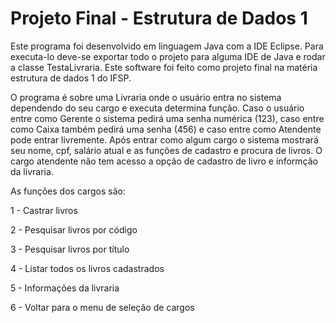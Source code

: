 # Projeto Final - Estrutura de Dados 1

Este programa foi desenvolvido em linguagem Java com a IDE Eclipse.
Para executa-lo deve-se exportar todo o projeto para alguma IDE de Java e rodar a classe TestaLivraria.
Este software foi feito como projeto final na matéria estrutura de dados 1 do IFSP.

O programa é sobre uma Livraria onde o usuário entra no sistema dependendo do seu cargo e executa determina função.
Caso o usuário entre como Gerente o sistema pedirá uma senha numérica (123), caso entre como Caixa também pedirá uma senha (456) e caso entre como Atendente pode entrar livremente.
Após entrar como algum cargo o sistema mostrará seu nome, cpf, salário atual e as funções de cadastro e procura de livros.
O cargo atendente não tem acesso a opção de cadastro de livro e informção da livraria.

As funções dos cargos são:

1 - Castrar livros

2 - Pesquisar livros por código

3 - Pesquisar livros por título

4 - Listar todos os livros cadastrados

5 - Informações da livraria

6 - Voltar para o menu de seleção de cargos

